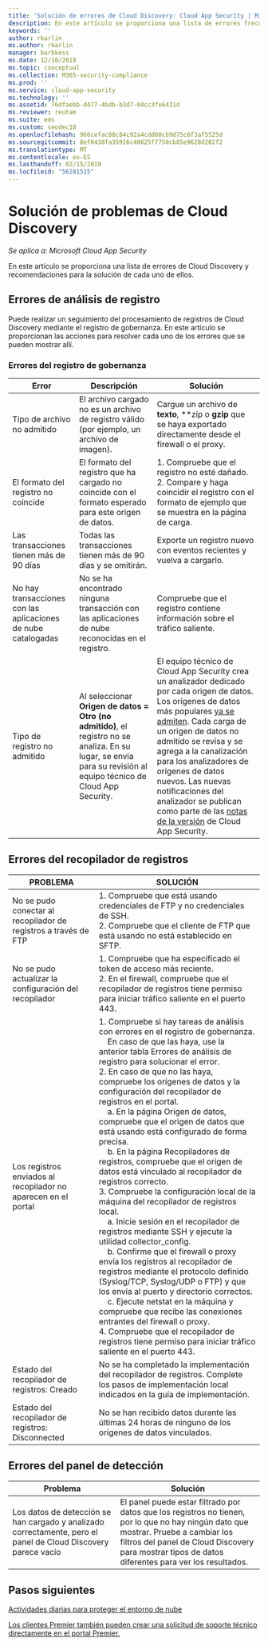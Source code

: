 ```yaml
---
title: 'Solución de errores de Cloud Discovery: Cloud App Security | Microsoft Docs'
description: En este artículo se proporciona una lista de errores frecuentes de Cloud Discovery y recomendaciones para la solución de cada uno de ellos.
keywords: ''
author: rkarlin
ms.author: rkarlin
manager: barbkess
ms.date: 12/10/2018
ms.topic: conceptual
ms.collection: M365-security-compliance
ms.prod: ''
ms.service: cloud-app-security
ms.technology: ''
ms.assetid: 76dfaebb-d477-4bdb-b3d7-04cc3fe6431d
ms.reviewer: reutam
ms.suite: ems
ms.custom: seodec18
ms.openlocfilehash: 966cefac08c84c92a4cdd60cb9d75c6f3af5525d
ms.sourcegitcommit: 8ef0438fa35916c48625ff750cb85e9628d202f2
ms.translationtype: MT
ms.contentlocale: es-ES
ms.lasthandoff: 02/15/2019
ms.locfileid: "56281515"
---
```

# <a name="troubleshooting-cloud-discovery"></a>Solución de problemas de Cloud Discovery

*Se aplica a: Microsoft Cloud App Security*

En este artículo se proporciona una lista de errores de Cloud Discovery y recomendaciones para la solución de cada uno de ellos.

## <a name="log-parsing-errors"></a>Errores de análisis de registro

Puede realizar un seguimiento del procesamiento de registros de Cloud Discovery mediante el registro de gobernanza. En este artículo se proporcionan las acciones para resolver cada uno de los errores que se pueden mostrar allí.

### <a name="governance-log-errors"></a>Errores del registro de gobernanza

|Error|Descripción|Solución|
|----|----|----|
|Tipo de archivo no admitido|El archivo cargado no es un archivo de registro válido (por ejemplo, un archivo de imagen).|Cargue un archivo de **texto**, **zip o **gzip** que se haya exportado directamente desde el firewall o el proxy.|
|El formato del registro no coincide|El formato del registro que ha cargado no coincide con el formato esperado para este origen de datos.|1. Compruebe que el registro no esté dañado. <br /> 2. Compare y haga coincidir el registro con el formato de ejemplo que se muestra en la página de carga.|
|Las transacciones tienen más de 90 días|Todas las transacciones tienen más de 90 días y se omitirán.|Exporte un registro nuevo con eventos recientes y vuelva a cargarlo.|
|No hay transacciones con las aplicaciones de nube catalogadas|No se ha encontrado ninguna transacción con las aplicaciones de nube reconocidas en el registro.|Compruebe que el registro contiene información sobre el tráfico saliente.|
|Tipo de registro no admitido|Al seleccionar **Origen de datos = Otro (no admitido)**, el registro no se analiza. En su lugar, se envía para su revisión al equipo técnico de Cloud App Security.|El equipo técnico de Cloud App Security crea un analizador dedicado por cada origen de datos. Los orígenes de datos más populares [ya se admiten](set-up-cloud-discovery.md). Cada carga de un origen de datos no admitido se revisa y se agrega a la canalización para los analizadores de orígenes de datos nuevos. Las nuevas notificaciones del analizador se publican como parte de las [notas de la versión](release-notes.md) de Cloud App Security.|

## <a name="log-collector-errors"></a>Errores del recopilador de registros

|PROBLEMA | SOLUCIÓN |
|--------|--|
|No se pudo conectar al recopilador de registros a través de FTP| 1. Compruebe que está usando credenciales de FTP y no credenciales de SSH. <br />2. Compruebe que el cliente de FTP que está usando no está establecido en SFTP.  |
|No se pudo actualizar la configuración del recopilador | 1. Compruebe que ha especificado el token de acceso más reciente. <br />2. En el firewall, compruebe que el recopilador de registros tiene permiso para iniciar tráfico saliente en el puerto 443.|
|Los registros enviados al recopilador no aparecen en el portal | 1.  Compruebe si hay tareas de análisis con errores en el registro de gobernanza.  <br />  &nbsp;&nbsp;&nbsp;&nbsp;En caso de que las haya, use la anterior tabla Errores de análisis de registro para solucionar el error.<br /> 2. En caso de que no las haya, compruebe los orígenes de datos y la configuración del recopilador de registros en el portal. <br /> &nbsp;&nbsp;&nbsp;&nbsp;a. En la página Origen de datos, compruebe que el origen de datos que está usando está configurado de forma precisa. <br />&nbsp;&nbsp;&nbsp;&nbsp;b. En la página Recopiladores de registros, compruebe que el origen de datos está vinculado al recopilador de registros correcto. <br /> 3. Compruebe la configuración local de la máquina del recopilador de registros local.  <br />&nbsp;&nbsp;&nbsp;&nbsp;a. Inicie sesión en el recopilador de registros mediante SSH y ejecute la utilidad collector_config.<br/>&nbsp;&nbsp;&nbsp;&nbsp;b. Confirme que el firewall o proxy envía los registros al recopilador de registros mediante el protocolo definido (Syslog/TCP, Syslog/UDP o FTP) y que los envía al puerto y directorio correctos.<br /> &nbsp;&nbsp;&nbsp;&nbsp;c. Ejecute netstat en la máquina y compruebe que recibe las conexiones entrantes del firewall o proxy. <br /> 4.   Compruebe que el recopilador de registros tiene permiso para iniciar tráfico saliente en el puerto 443. |
|Estado del recopilador de registros: Creado | No se ha completado la implementación del recopilador de registros. Complete los pasos de implementación local indicados en la guía de implementación.|
|Estado del recopilador de registros: Disconnected | No se han recibido datos durante las últimas 24 horas de ninguno de los orígenes de datos vinculados. |


## <a name="discovery-dashboard-errors"></a>Errores del panel de detección

|Problema|Solución|
|----|----|
|Los datos de detección se han cargado y analizado correctamente, pero el panel de Cloud Discovery parece vacío|El panel puede estar filtrado por datos que los registros no tienen, por lo que no hay ningún dato que mostrar. Pruebe a cambiar los filtros del panel de Cloud Discovery para mostrar tipos de datos diferentes para ver los resultados.|

## <a name="next-steps"></a>Pasos siguientes
  
[Actividades diarias para proteger el entorno de nube](daily-activities-to-protect-your-cloud-environment.md)   

[Los clientes Premier también pueden crear una solicitud de soporte técnico directamente en el portal Premier.](https://premier.microsoft.com/)  

